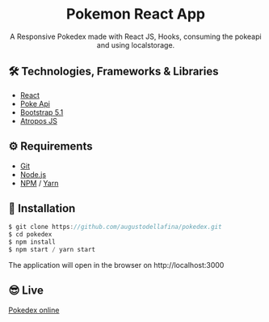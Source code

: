 # <div align="center"> Pokemon React App</div>
<p align="center">A Responsive Pokedex made with React JS, Hooks,  consuming the pokeapi and using localstorage.</p>

## 🛠️ Technologies, Frameworks & Libraries

<ul>
  <li><a href="https://reactjs.org/">React</a></li>
  <li><a href="https://pokeapi.co/">Poke Api</a></li>
  <li><a href="https://getbootstrap.com/">Bootstrap 5.1</a></li>
  <li><a href="https://atroposjs.com/">Atropos JS</a></li>
</ul>

## ⚙️ Requirements

<ul>
  <li><a href="https://git-scm.com/">Git</a></li>
  <li><a href="https://nodejs.org/en/">Node.js</a></li>
  <li><a href="https://www.npmjs.com/">NPM</a> / <a href="https://classic.yarnpkg.com/lang/en/docs/install/#mac-stable">Yarn</a></li>
</ul>

## 🚀 Installation

```javascript
$ git clone https://github.com/augustodellafina/pokedex.git
$ cd pokedex
$ npm install
$ npm start / yarn start
```

The application will open in the browser on http://localhost:3000

## 😎 Live
<a href="https://pokedex-psi-rouge.vercel.app">Pokedex online</a>
